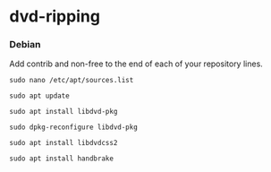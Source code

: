 # dvd-ripping

### Debian

Add contrib and non-free to the end of each of your repository lines.
```
sudo nano /etc/apt/sources.list
```

```
sudo apt update
```

```
sudo apt install libdvd-pkg
```
```
sudo dpkg-reconfigure libdvd-pkg
```
```
sudo apt install libdvdcss2
```
```
sudo apt install handbrake
```
